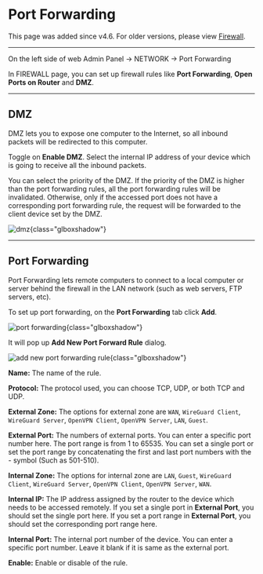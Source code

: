 # Port Forwarding

This page was added since v4.6. For older versions, please view [Firewall](firewall.md).

---

On the left side of web Admin Panel -> NETWORK -> Port Forwarding

In FIREWALL page, you can set up firewall rules like **Port Forwarding**, **Open Ports on Router** and **DMZ**.

---

## DMZ

DMZ lets you to expose one computer to the Internet, so all inbound packets will be redirected to this computer.

Toggle on **Enable DMZ**. Select the internal IP address of your device which is going to receive all the inbound packets.

You can select the priority of the DMZ. If the priority of the DMZ is higher than the port forwarding rules, all the port forwarding rules will be invalidated. Otherwise, only if the accessed port does not have a corresponding port forwarding rule, the request will be forwarded to the client device set by the DMZ.

![dmz](https://static.gl-inet.com/docs/router/en/4/interface_guide/port_forwarding/dmz.png){class="glboxshadow"}

---

## Port Forwarding

Port Forwarding lets remote computers to connect to a local computer or server behind the firewall in the LAN network (such as web servers, FTP servers, etc).

To set up port forwarding, on the **Port Forwarding** tab click **Add**.

![port forwarding](https://static.gl-inet.com/docs/router/en/4/interface_guide/port_forwarding/port_forwarding.png){class="glboxshadow"}

It will pop up **Add New Port Forward Rule** dialog.

![add new port forwarding rule](https://static.gl-inet.com/docs/router/en/4/interface_guide/port_forwarding/add_new_port_forward_rule.png){class="glboxshadow"}

**Name:** The name of the rule.

**Protocol:** The protocol used, you can choose TCP, UDP, or both TCP and UDP.

**External Zone:** The options for external zone are `WAN`, `WireGuard Client`, `WireGuard Server`, `OpenVPN Client`, `OpenVPN Server`, `LAN`, `Guest`.

**External Port:** The numbers of external ports. You can enter a specific port number here. The port range is from 1 to 65535. You can set a single port or set the port range by concatenating the first and last port numbers with the - symbol (Such as 501-510).

**Internal Zone:** The options for internal zone are `LAN`, `Guest`, `WireGuard Client`, `WireGuard Server`, `OpenVPN Client`, `OpenVPN Server`, `WAN`.

**Internal IP:** The IP address assigned by the router to the device which needs to be accessed remotely. If you set a single port in **External Port**, you should set the single port here. If you set a port range in **External Port**, you should set the corresponding port range here.

**Internal Port:** The internal port number of the device. You can enter a specific port number. Leave it blank if it is same as the external port.

**Enable:** Enable or disable of the rule.